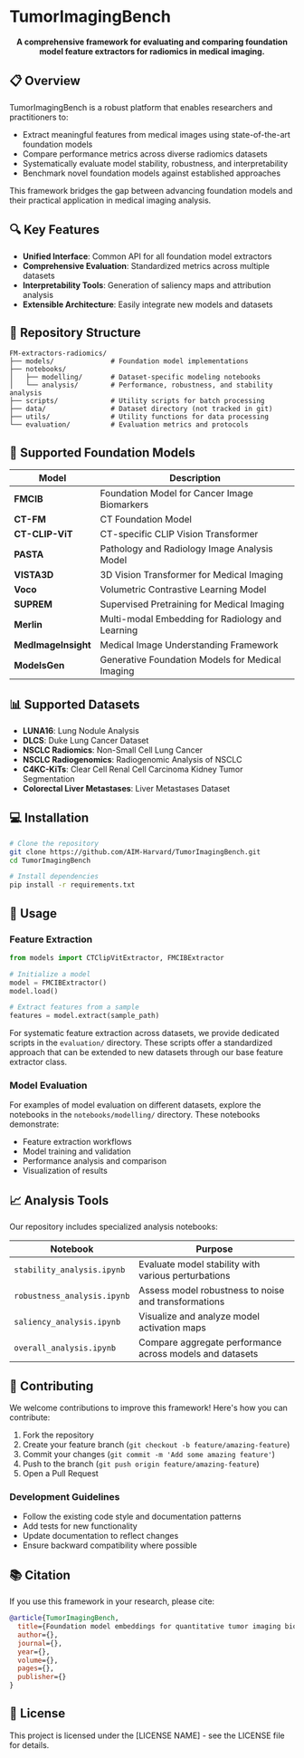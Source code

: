 # TumorImagingBench

<div align="center">

**A comprehensive framework for evaluating and comparing foundation model feature extractors for radiomics in medical imaging.**

</div>

## 📋 Overview

TumorImagingBench is a robust platform that enables researchers and practitioners to:

* Extract meaningful features from medical images using state-of-the-art foundation models
* Compare performance metrics across diverse radiomics datasets
* Systematically evaluate model stability, robustness, and interpretability 
* Benchmark novel foundation models against established approaches

This framework bridges the gap between advancing foundation models and their practical application in medical imaging analysis.

## 🔍 Key Features

* **Unified Interface**: Common API for all foundation model extractors
* **Comprehensive Evaluation**: Standardized metrics across multiple datasets
* **Interpretability Tools**: Generation of saliency maps and attribution analysis
* **Extensible Architecture**: Easily integrate new models and datasets

## 📂 Repository Structure

```
FM-extractors-radiomics/
├── models/              # Foundation model implementations
├── notebooks/           
│   ├── modelling/       # Dataset-specific modeling notebooks
│   └── analysis/        # Performance, robustness, and stability analysis
├── scripts/             # Utility scripts for batch processing
├── data/                # Dataset directory (not tracked in git)
├── utils/               # Utility functions for data processing
└── evaluation/          # Evaluation metrics and protocols
```

## 🧠 Supported Foundation Models

| Model | Description |
|-------|-------------|
| **FMCIB** | Foundation Model for Cancer Image Biomarkers |
| **CT-FM** | CT Foundation Model |
| **CT-CLIP-ViT** | CT-specific CLIP Vision Transformer |
| **PASTA** | Pathology and Radiology Image Analysis Model |
| **VISTA3D** | 3D Vision Transformer for Medical Imaging |
| **Voco** | Volumetric Contrastive Learning Model |
| **SUPREM** | Supervised Pretraining for Medical Imaging |
| **Merlin** | Multi-modal Embedding for Radiology and Learning |
| **MedImageInsight** | Medical Image Understanding Framework |
| **ModelsGen** | Generative Foundation Models for Medical Imaging |

## 📊 Supported Datasets

* **LUNA16**: Lung Nodule Analysis
* **DLCS**: Duke Lung Cancer Dataset
* **NSCLC Radiomics**: Non-Small Cell Lung Cancer
* **NSCLC Radiogenomics**: Radiogenomic Analysis of NSCLC
* **C4KC-KiTs**: Clear Cell Renal Cell Carcinoma Kidney Tumor Segmentation
* **Colorectal Liver Metastases**: Liver Metastases Dataset

## 💻 Installation

```bash
# Clone the repository
git clone https://github.com/AIM-Harvard/TumorImagingBench.git
cd TumorImagingBench

# Install dependencies
pip install -r requirements.txt
```

## 🚀 Usage

### Feature Extraction

```python
from models import CTClipVitExtractor, FMCIBExtractor

# Initialize a model
model = FMCIBExtractor()
model.load()

# Extract features from a sample
features = model.extract(sample_path)
```

For systematic feature extraction across datasets, we provide dedicated scripts in the `evaluation/` directory. These scripts offer a standardized approach that can be extended to new datasets through our base feature extractor class.

### Model Evaluation

For examples of model evaluation on different datasets, explore the notebooks in the `notebooks/modelling/` directory. These notebooks demonstrate:

* Feature extraction workflows
* Model training and validation
* Performance analysis and comparison
* Visualization of results

## 📈 Analysis Tools

Our repository includes specialized analysis notebooks:

| Notebook | Purpose |
|----------|---------|
| `stability_analysis.ipynb` | Evaluate model stability with various perturbations |
| `robustness_analysis.ipynb` | Assess model robustness to noise and transformations |
| `saliency_analysis.ipynb` | Visualize and analyze model activation maps |
| `overall_analysis.ipynb` | Compare aggregate performance across models and datasets |

## 🤝 Contributing

We welcome contributions to improve this framework! Here's how you can contribute:

1. Fork the repository
2. Create your feature branch (`git checkout -b feature/amazing-feature`)
3. Commit your changes (`git commit -m 'Add some amazing feature'`)
4. Push to the branch (`git push origin feature/amazing-feature`)
5. Open a Pull Request

### Development Guidelines

* Follow the existing code style and documentation patterns
* Add tests for new functionality
* Update documentation to reflect changes
* Ensure backward compatibility where possible

## 📚 Citation

If you use this framework in your research, please cite:

```bibtex
@article{TumorImagingBench,
  title={Foundation model embeddings for quantitative tumor imaging biomarkers},
  author={}, 
  journal={},
  year={},
  volume={},
  pages={},
  publisher={}
}
```

## 📄 License

This project is licensed under the [LICENSE NAME] - see the LICENSE file for details.
